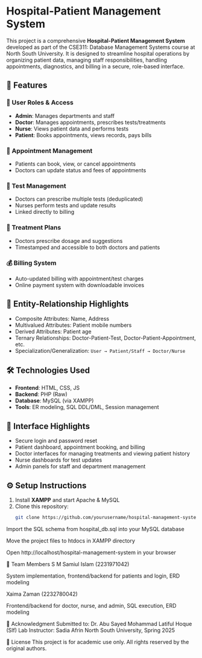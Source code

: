 # Hospital-Patient Management System

This project is a comprehensive **Hospital-Patient Management System** developed as part of the CSE311: Database Management Systems course at North South University. It is designed to streamline hospital operations by organizing patient data, managing staff responsibilities, handling appointments, diagnostics, and billing in a secure, role-based interface.

## 🚀 Features

### 🔐 User Roles & Access
- **Admin**: Manages departments and staff
- **Doctor**: Manages appointments, prescribes tests/treatments
- **Nurse**: Views patient data and performs tests
- **Patient**: Books appointments, views records, pays bills

### 📅 Appointment Management
- Patients can book, view, or cancel appointments
- Doctors can update status and fees of appointments

### 🧪 Test Management
- Doctors can prescribe multiple tests (deduplicated)
- Nurses perform tests and update results
- Linked directly to billing

### 💊 Treatment Plans
- Doctors prescribe dosage and suggestions
- Timestamped and accessible to both doctors and patients

### 💰 Billing System
- Auto-updated billing with appointment/test charges
- Online payment system with downloadable invoices

## 🧱 Entity-Relationship Highlights
- Composite Attributes: Name, Address
- Multivalued Attributes: Patient mobile numbers
- Derived Attributes: Patient age
- Ternary Relationships: Doctor-Patient-Test, Doctor-Patient-Appointment, etc.
- Specialization/Generalization: `User → Patient/Staff → Doctor/Nurse`

## 🛠️ Technologies Used
- **Frontend**: HTML, CSS, JS
- **Backend**: PHP (Raw)
- **Database**: MySQL (via XAMPP)
- **Tools**: ER modeling, SQL DDL/DML, Session management

## 📸 Interface Highlights

- Secure login and password reset
- Patient dashboard, appointment booking, and billing
- Doctor interfaces for managing treatments and viewing patient history
- Nurse dashboards for test updates
- Admin panels for staff and department management

## ⚙️ Setup Instructions

1. Install **XAMPP** and start Apache & MySQL
2. Clone this repository:
   ```bash
   git clone https://github.com/yourusername/hospital-management-system.git
Import the SQL schema from hospital_db.sql into your MySQL database

Move the project files to htdocs in XAMPP directory

Open http://localhost/hospital-management-system in your browser

👥 Team Members
S M Samiul Islam (2231971042)

System implementation, frontend/backend for patients and login, ERD modeling

Xaima Zaman (2232780042)

Frontend/backend for doctor, nurse, and admin, SQL execution, ERD modeling

📌 Acknowledgment
Submitted to: Dr. Abu Sayed Mohammad Latiful Hoque (Slf)
Lab Instructor: Sadia Afrin
North South University, Spring 2025

📄 License
This project is for academic use only. All rights reserved by the original authors.
